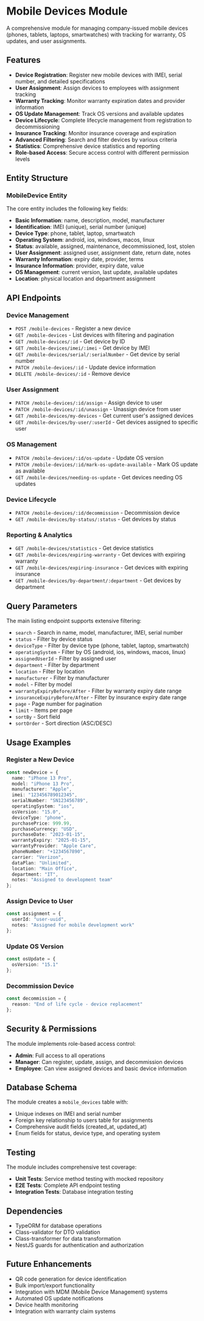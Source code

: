 # Mobile Devices Module

A comprehensive module for managing company-issued mobile devices (phones, tablets, laptops, smartwatches) with tracking for warranty, OS updates, and user assignments.

## Features

- **Device Registration**: Register new mobile devices with IMEI, serial number, and detailed specifications
- **User Assignment**: Assign devices to employees with assignment tracking
- **Warranty Tracking**: Monitor warranty expiration dates and provider information
- **OS Update Management**: Track OS versions and available updates
- **Device Lifecycle**: Complete lifecycle management from registration to decommissioning
- **Insurance Tracking**: Monitor insurance coverage and expiration
- **Advanced Filtering**: Search and filter devices by various criteria
- **Statistics**: Comprehensive device statistics and reporting
- **Role-based Access**: Secure access control with different permission levels

## Entity Structure

### MobileDevice Entity

The core entity includes the following key fields:

- **Basic Information**: name, description, model, manufacturer
- **Identification**: IMEI (unique), serial number (unique)
- **Device Type**: phone, tablet, laptop, smartwatch
- **Operating System**: android, ios, windows, macos, linux
- **Status**: available, assigned, maintenance, decommissioned, lost, stolen
- **User Assignment**: assigned user, assignment date, return date, notes
- **Warranty Information**: expiry date, provider, terms
- **Insurance Information**: provider, expiry date, value
- **OS Management**: current version, last update, available updates
- **Location**: physical location and department assignment

## API Endpoints

### Device Management

- `POST /mobile-devices` - Register a new device
- `GET /mobile-devices` - List devices with filtering and pagination
- `GET /mobile-devices/:id` - Get device by ID
- `GET /mobile-devices/imei/:imei` - Get device by IMEI
- `GET /mobile-devices/serial/:serialNumber` - Get device by serial number
- `PATCH /mobile-devices/:id` - Update device information
- `DELETE /mobile-devices/:id` - Remove device

### User Assignment

- `PATCH /mobile-devices/:id/assign` - Assign device to user
- `PATCH /mobile-devices/:id/unassign` - Unassign device from user
- `GET /mobile-devices/my-devices` - Get current user's assigned devices
- `GET /mobile-devices/by-user/:userId` - Get devices assigned to specific user

### OS Management

- `PATCH /mobile-devices/:id/os-update` - Update OS version
- `PATCH /mobile-devices/:id/mark-os-update-available` - Mark OS update as available
- `GET /mobile-devices/needing-os-update` - Get devices needing OS updates

### Device Lifecycle

- `PATCH /mobile-devices/:id/decommission` - Decommission device
- `GET /mobile-devices/by-status/:status` - Get devices by status

### Reporting & Analytics

- `GET /mobile-devices/statistics` - Get device statistics
- `GET /mobile-devices/expiring-warranty` - Get devices with expiring warranty
- `GET /mobile-devices/expiring-insurance` - Get devices with expiring insurance
- `GET /mobile-devices/by-department/:department` - Get devices by department

## Query Parameters

The main listing endpoint supports extensive filtering:

- `search` - Search in name, model, manufacturer, IMEI, serial number
- `status` - Filter by device status
- `deviceType` - Filter by device type (phone, tablet, laptop, smartwatch)
- `operatingSystem` - Filter by OS (android, ios, windows, macos, linux)
- `assignedUserId` - Filter by assigned user
- `department` - Filter by department
- `location` - Filter by location
- `manufacturer` - Filter by manufacturer
- `model` - Filter by model
- `warrantyExpiryBefore/After` - Filter by warranty expiry date range
- `insuranceExpiryBefore/After` - Filter by insurance expiry date range
- `page` - Page number for pagination
- `limit` - Items per page
- `sortBy` - Sort field
- `sortOrder` - Sort direction (ASC/DESC)

## Usage Examples

### Register a New Device

```typescript
const newDevice = {
  name: "iPhone 13 Pro",
  model: "iPhone 13 Pro",
  manufacturer: "Apple",
  imei: "123456789012345",
  serialNumber: "SN123456789",
  operatingSystem: "ios",
  osVersion: "15.0",
  deviceType: "phone",
  purchasePrice: 999.99,
  purchaseCurrency: "USD",
  purchaseDate: "2023-01-15",
  warrantyExpiry: "2025-01-15",
  warrantyProvider: "Apple Care",
  phoneNumber: "+1234567890",
  carrier: "Verizon",
  dataPlan: "Unlimited",
  location: "Main Office",
  department: "IT",
  notes: "Assigned to development team"
};
```

### Assign Device to User

```typescript
const assignment = {
  userId: "user-uuid",
  notes: "Assigned for mobile development work"
};
```

### Update OS Version

```typescript
const osUpdate = {
  osVersion: "15.1"
};
```

### Decommission Device

```typescript
const decommission = {
  reason: "End of life cycle - device replacement"
};
```

## Security & Permissions

The module implements role-based access control:

- **Admin**: Full access to all operations
- **Manager**: Can register, update, assign, and decommission devices
- **Employee**: Can view assigned devices and basic device information

## Database Schema

The module creates a `mobile_devices` table with:

- Unique indexes on IMEI and serial number
- Foreign key relationship to users table for assignments
- Comprehensive audit fields (created_at, updated_at)
- Enum fields for status, device type, and operating system

## Testing

The module includes comprehensive test coverage:

- **Unit Tests**: Service method testing with mocked repository
- **E2E Tests**: Complete API endpoint testing
- **Integration Tests**: Database integration testing

## Dependencies

- TypeORM for database operations
- Class-validator for DTO validation
- Class-transformer for data transformation
- NestJS guards for authentication and authorization

## Future Enhancements

- QR code generation for device identification
- Bulk import/export functionality
- Integration with MDM (Mobile Device Management) systems
- Automated OS update notifications
- Device health monitoring
- Integration with warranty claim systems 